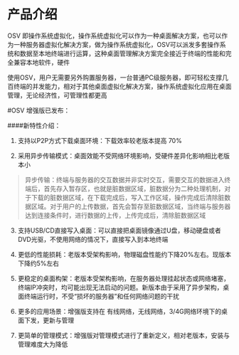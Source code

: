# 产品介绍



OSV 即操作系统虚拟化，操作系统虚拟化可以作为一种桌面解决方案，也可以作为一种服务器虚拟化解决方案，做为操作系统虚拟化，OSV可以派发多套操作系统和数据至本地终端进行运算，这种桌面管理解决方案完全接近于终端的性能和完全兼容本地软件，硬件



使用OSV，用户无需要另外购置服务器，一台普通PC级服务器，即可轻松支撑几百终端的并发能力，相对于其他桌面虚拟化解决方案，操作系统虚拟化应用在桌面管理，无论经济性，可管理性都更高



#OSV 增强版已发布：





####新特性介绍：





1. 支持以P2P方式下载桌面环境：下载效率较老版本提高 70%



2. 采用异步传输模式：桌面效能不受网络环境影响，受硬件差异化影响相比老版本小

>异步传输：终端与服务器的交互数据并非实时交互，需要交互的数据进入终端后，首先存入暂存区，也就是脏数据区域，脏数据分为二种处理机制，对于下载的脏数据区域，在下载完成后，写入工作区域，操作完成后清除脏数据区域。对于用户的上传数据，首先会暂存至脏数据区域，当终端与服务器达到连接条件时，进行数据的上传，上传完成后，清除脏数据区域



3. 支持USB/CD直接写入桌面：可以直接把桌面镜像通过U盘，移动硬盘或者DVD光驱，不使用网络的情况下，直接写入到本地终端



4. 更低的性能损耗：老版本受架构影响，物理磁盘性能约下降20%左右。现版本下降约5%左右



5. 更稳定的桌面构架：老版本受架构影响，在服务器处理挂起状态或网络堵塞，终端IP冲突时，均可能出现无法启动的问题。新版本由于采用了异步架构，桌面终端运行时，不受“损坏的服务器”和任何网络问题的干扰



6. 更多的应用场景：增强版支持在 有线网络，无线网络，3/4G网络环境下的桌面下发，更新与管理



7. 更简单的管理模式：增强版对管理模式进行了重新定义，相对老版本，安装与管理难度大为降低
